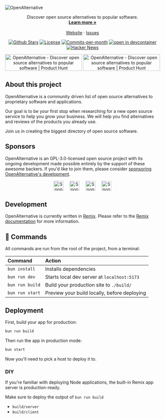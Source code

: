 ![OpenAlternative](https://openalternative.co/opengraph.png)

<p align="center"></p>

<p align="center">
  Discover open source alternatives to popular software.
  <br>
    <a href="https://openalternative.co"><strong>Learn more »</strong></a>
    <br />
    <br />
    <a href="https://openalternative.co">Website</a>
    ·
    <a href="https://github.com/piotrkulpinski/openalternative/issues">Issues</a>
  </p>

<p align="center">
   <a href="https://github.com/piotrkulpinski/openalternative/stargazers"><img src="https://img.shields.io/github/stars/piotrkulpinski/openalternative" alt="Github Stars"></a>
   <a href="https://github.com/piotrkulpinski/openalternative/blob/main/LICENSE"><img src="https://img.shields.io/github/license/piotrkulpinski/openalternative" alt="License"></a>
   <a href="https://github.com/piotrkulpinski/openalternative/pulse"><img src="https://img.shields.io/github/commit-activity/m/piotrkulpinski/openalternative" alt="Commits-per-month"></a>
   <a href="https://vscode.dev/redirect?url=vscode://ms-vscode-remote.remote-containers/cloneInVolume?url=https://github.com/piotrkulpinski/openalternative">
   <img alt="open in devcontainer" src="https://img.shields.io/static/v1?label=Dev%20Containers&message=Enabled&color=blue&logo=visualstudiocode" />
   </a>
   <a href="https://news.ycombinator.com/item?id=39639386"><img src="https://img.shields.io/badge/Hacker%20News-156-%23FF6600" alt="Hacker News"></a>
</p>

<p align="center">
  <a href="https://www.producthunt.com/posts/openalternative?utm_source=badge-top-post-badge&utm_medium=badge&utm_souce=badge-openalternative" target="_blank"><img src="https://api.producthunt.com/widgets/embed-image/v1/top-post-badge.svg?post_id=443404&theme=light&period=daily" alt="OpenAlternative - Discover open source alternatives to popular software | Product Hunt" style="width: 250px; height: 54px;" width="250" height="54" /></a>
  <a href="https://www.producthunt.com/posts/openalternative?utm_source=badge-featured&utm_medium=badge&utm_souce=badge-openalternative" target="_blank"><img src="https://api.producthunt.com/widgets/embed-image/v1/featured.svg?post_id=443404&theme=light" alt="OpenAlternative - Discover open source alternatives to popular software | Product Hunt" style="width: 250px; height: 54px;" width="250" height="54" /></a>
</p>

## About this project

OpenAlternative is a community driven list of open source alternatives to proprietary software and applications.

Our goal is to be your first stop when researching for a new open source service to help you grow your business. We will help you find alternatives and reviews of the products you already use.

Join us in creating the biggest directory of open source software.

## Sponsors

OpenAlternative is an GPL-3.0-licensed open source project with its ongoing development made possible entirely by the support of these awesome backers. If you'd like to join them, please consider [sponsoring OpenAlternative's development](https://openalternative.co/sponsor).

<p align="center">
  <a target="_blank" href="https://preline.co" style="display: inline-flex; margin: 0 0.5rem;">
    <img alt="Sponsor – PrelineUI" src="https://openalternative.co/sponsors/preline.svg" height="32">
  </a>
  <a target="_blank" href="https://efficient.link/ea/openalternative" style="display: inline-flex; margin: 0 0.5rem;">
    <img alt="Sponsor – Efficient App" src="https://openalternative.co/sponsors/efficient.svg" height="32">
  </a>
  <a target="_blank" href="https://kulp.in/screenshotone" style="display: inline-flex; margin: 0 0.5rem;">
    <img alt="Sponsor – ScreenshotOne" src="https://openalternative.co/sponsors/screenshotone.svg" height="32">
  </a>
  <a target="_blank" href="https://apitoolkit.io" style="display: inline-flex; margin: 0 0.5rem;">
    <img alt="Sponsor – APItoolkit" src="https://openalternative.co/sponsors/apitoolkit.svg" height="32">
  </a>
</p>

## Development

OpenAlternative is currently written in [Remix](https://remix.run). Please refer to the [Remix documentation](https://docs.remix.run) for more information.

## 🧞 Commands

All commands are run from the root of the project, from a terminal:

| Command         | Action                                       |
| :-------------- | :------------------------------------------- |
| `bun install`   | Installs dependencies                        |
| `bun run dev`   | Starts local dev server at `localhost:5173`  |
| `bun run build` | Build your production site to `./build/`     |
| `bun run start` | Preview your build locally, before deploying |

## Deployment

First, build your app for production:

```sh
bun run build
```

Then run the app in production mode:

```sh
bun start
```

Now you'll need to pick a host to deploy it to.

### DIY

If you're familiar with deploying Node applications, the built-in Remix app server is production-ready.

Make sure to deploy the output of `bun run build`

- `build/server`
- `build/client`
